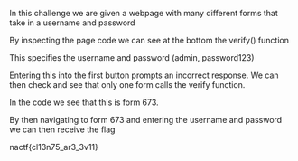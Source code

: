 In this challenge we are given a webpage with many different forms that take in a username and password

By inspecting the page code we can see at the bottom the verify() function

This specifies the username and password (admin, password123)

Entering this into the first button prompts an incorrect response. We can then check and see that only one form calls the verify function.

In the code we see that this is form 673.

By then navigating to form 673 and entering the username and password we can then receive the flag

nactf{cl13n75_ar3_3v11}
